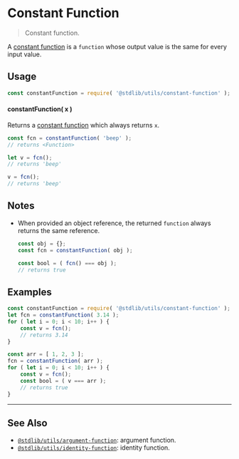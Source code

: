 <!--

@license Apache-2.0

Copyright (c) 2018 The Stdlib Authors.

Licensed under the Apache License, Version 2.0 (the "License");
you may not use this file except in compliance with the License.
You may obtain a copy of the License at

   http://www.apache.org/licenses/LICENSE-2.0

Unless required by applicable law or agreed to in writing, software
distributed under the License is distributed on an "AS IS" BASIS,
WITHOUT WARRANTIES OR CONDITIONS OF ANY KIND, either express or implied.
See the License for the specific language governing permissions and
limitations under the License.

-->

# Constant Function

> Constant function.

<section class="intro">

A [constant function][constant-function] is a `function` whose output value is the same for every input value.

</section>

<!-- /.intro -->

<section class="usage">

## Usage

```javascript
const constantFunction = require( '@stdlib/utils/constant-function' );
```

#### constantFunction( x )

Returns a [constant function][constant-function] which always returns `x`.

```javascript
const fcn = constantFunction( 'beep' );
// returns <Function>

let v = fcn();
// returns 'beep'

v = fcn();
// returns 'beep'
```

</section>

<!-- /.usage -->

<section class="notes">

## Notes

-   When provided an object reference, the returned `function` always returns the same reference.

    ```javascript
    const obj = {};
    const fcn = constantFunction( obj );

    const bool = ( fcn() === obj );
    // returns true
    ```

</section>

<!-- /.notes -->

<section class="examples">

## Examples

<!-- eslint no-undef: "error" -->

```javascript
const constantFunction = require( '@stdlib/utils/constant-function' );
let fcn = constantFunction( 3.14 );
for ( let i = 0; i < 10; i++ ) {
    const v = fcn();
    // returns 3.14
}

const arr = [ 1, 2, 3 ];
fcn = constantFunction( arr );
for ( let i = 0; i < 10; i++ ) {
    const v = fcn();
    const bool = ( v === arr );
    // returns true
}
```

</section>

<!-- /.examples -->

<!-- Section for related `stdlib` packages. Do not manually edit this section, as it is automatically populated. -->

<section class="related">

* * *

## See Also

-   <span class="package-name">[`@stdlib/utils/argument-function`][@stdlib/utils/argument-function]</span><span class="delimiter">: </span><span class="description">argument function.</span>
-   <span class="package-name">[`@stdlib/utils/identity-function`][@stdlib/utils/identity-function]</span><span class="delimiter">: </span><span class="description">identity function.</span>

</section>

<!-- /.related -->

<!-- Section for all links. Make sure to keep an empty line after the `section` element and another before the `/section` close. -->

<section class="links">

[constant-function]: https://en.wikipedia.org/wiki/Constant_function

<!-- <related-links> -->

[@stdlib/utils/argument-function]: https://github.com/stdlib-js/stdlib/tree/develop/lib/node_modules/%40stdlib/utils/argument-function

[@stdlib/utils/identity-function]: https://github.com/stdlib-js/stdlib/tree/develop/lib/node_modules/%40stdlib/utils/identity-function

<!-- </related-links> -->

</section>

<!-- /.links -->
